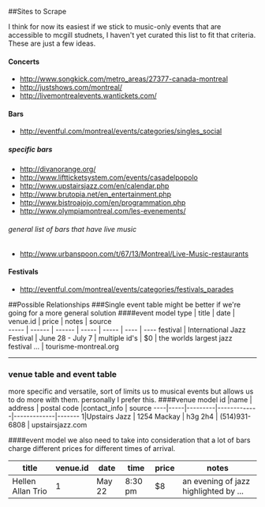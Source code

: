 ##Sites to Scrape

  I think for now its easiest if we stick to music-only events that are accessible to mcgill studnets,
  I haven't yet curated this list to fit that criteria. These are just a few ideas.

#### Concerts
* http://www.songkick.com/metro_areas/27377-canada-montreal
* http://justshows.com/montreal/
* http://livemontrealevents.wantickets.com/

#### Bars
* http://eventful.com/montreal/events/categories/singles_social

##### specific bars

* http://divanorange.org/
* http://www.liftticketsystem.com/events/casadelpopolo
* http://www.upstairsjazz.com/en/calendar.php
* http://www.brutopia.net/en_entertainment.php
* http://www.bistroajojo.com/en/programmation.php
* http://www.olympiamontreal.com/les-evenements/

###### general list of bars that have live music
* http://www.urbanspoon.com/t/67/13/Montreal/Live-Music-restaurants


#### Festivals
* http://eventful.com/montreal/events/categories/festivals_parades






##Possible Relationships
###Single event table
might be better if we're going for a more general solution 
####event model
 type |  title |  date  | venue.id | price | notes | source  
----- | ------ | ------ | ----- | ----- | ---- | ----
festival | International Jazz Festival | June 28 - July 7 | multiple id's | $0 | the worlds largest jazz festival ... | tourisme-montreal.org 

------

### venue table and event table
more specific and versatile, sort of limits us to musical events but allows us to do more with them. personally I prefer this. 
####venue model
id  |name | address | postal code |contact_info | source
----|-----|---------|-------------|-------------|-------
1|Upstairs Jazz | 1254 Mackay | h3g 2h4 | (514)931-6808 | upstairsjazz.com

####event model
we also need to take into consideration that a lot of bars charge different prices for different times of arrival.

title | venue.id | date | time | price | notes
------|----------|------|------|-------|------
Hellen Allan Trio | 1 | May 22 | 8:30 pm | $8 | an evening of jazz highlighted by ...



